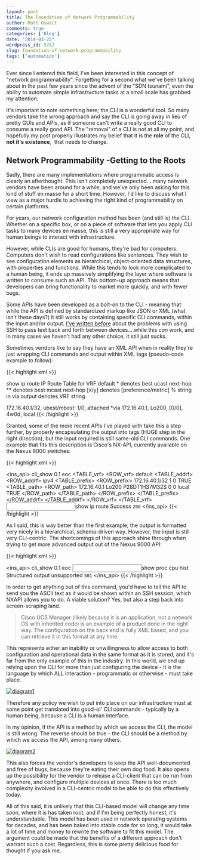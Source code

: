 ```yaml
---
layout: post
title: The Foundation of Network Programmability
author: Matt Oswalt
comments: true
categories: ['Blog']
date: "2014-03-25"
wordpress_id: 5782
slug: foundation-of-network-programmability
tags: ['automation']
---
```



Ever since I entered this field, I've been interested in this concept of "network programmability". Forgetting for a second what we've been talking about in the past few years since the advent of the "SDN tsunami", even the ability to automate simple infrastructure tasks at a small scale has grabbed my attention.

It's important to note something here; the CLI is a wonderful tool. So many vendors take the wrong approach and say the CLI is going away in lieu of pretty GUIs and APIs, as if someone can't write a really good CLI to consume a really good API. The "removal" of a CLI is not at all my point, and hopefully my post properly illustrates my belief that it is the **role** of the CLI, **not it's existence**,  that needs to change.

## Network Programmability -Getting to the Roots

Sadly, there are many implementations where programmatic access is clearly an afterthought. This isn't completely unexpected....many network vendors have been around for a while, and we've only been asking for this kind of stuff en masse for a short time. However, I'd like to discuss what I view as a major hurdle to achieving the right kind of programmability on certain platforms.

For years, our network configuration method has been (and still is) the CLI. Whether on a specific box, or on a piece of software that lets you apply CLI tasks to many devices en masse, this is still a very appropriate way for human beings to interact with infrastructure.

However, while CLIs are good for humans, they're bad for computers. Computers don't wish to read configurations like sentences. They wish to see configuration elements as hierarchical, object-oriented data structures, with properties and functions. While this tends to look more complicated to a human being, it ends up massively simplifying the layer where software is written to consume such an API. This bottom-up approach means that developers can bring functionality to market more quickly, and with fewer bugs.

Some APIs have been developed as a bolt-on to the CLI - meaning that while the API is defined by standardized markup like JSON or XML (what isn't these days?) it still works by containing specific CLI commands, within the input and/or output. [I've written before](https://keepingitclassless.net/2013/09/the-benefit-of-infrastructure-apis/) about the problems with using SSH to pass text back and forth between devices....while this *can* work, and in many cases we haven't had any other choice, it still just sucks.

Sometimes vendors like to say they have an XML API when in reality they're just wrapping CLI commands and output within XML tags (pseudo-code example to follow):

{{< highlight xml >}}
<?xml version="1.0"?>
<api>
  <cmd>show ip route</cmd>
  <outputs>
    <output>
      <body>IP Route Table for VRF  default 
 *  denotes best ucast next-hop
 **  denotes best mcast next-hop
 [x/y]  denotes [preference/metric]
 % string   in via output denotes VRF  string 

172.16.40.1/32, ubest/mbest: 1/0, attached
    *via 172.16.40.1, Lo200, [0/0], 4w0d, local
      </body>
    </output>
  </outputs>
</api>
{{< /highlight >}}

Granted, some of the more recent APIs I've played with take this a step further, by properly encapsulating the output into tags (HUGE step in the right direction), but the input required is still same-old CLI commands. One example that fits this description is Cisco's NX-API, currently available on the Nexus 9000 switches:

{{< highlight xml >}}    
<?xml version="1.0"?>
<ins_api>
	<type>cli_show</type>
	<version>0.1</version>
	<sid>eoc</sid>
	<outputs>
		<output>
			<body>
				<TABLE_vrf>
					<ROW_vrf>
						<vrf-name-out>default</vrf-name-out>
						<TABLE_addrf>
							<ROW_addrf>
								<addrf>ipv4</addrf>
								<TABLE_prefix>
									<ROW_prefix>
										<ipprefix>172.16.40.1/32</ipprefix>
										<ucast-nhops>1</ucast-nhops>
										<mcast-nhops>0</mcast-nhops>
										<attached>TRUE</attached>
										<TABLE_path>
											<ROW_path>
												<ipnexthop>172.16.40.1</ipnexthop>
												<ifname>Lo200</ifname>
												<uptime>P28DT1H37M32S</uptime>
												<pref>0</pref>
												<metric>0</metric>
												<clientname>local</clientname>
												<ubest>TRUE</ubest>
											</ROW_path>
										</TABLE_path>
									</ROW_prefix>
								</TABLE_prefix>
							</ROW_addrf>
						</TABLE_addrf>
					</ROW_vrf>
				</TABLE_vrf>
			</body>
			<input>show ip route</input>
			<msg>Success</msg>
			<code>200</code>
		</output>
	</outputs>
</ins_api>
{{< /highlight >}}

As I said, this is way better than the first example; the output is formatted very nicely in a hierarchical, schema-driven way. However, the input is still very CLI-centric. The shortcomings of this approach shine through when trying to get more advanced output out of the Nexus 9000 API:

{{< highlight xml >}}    
<?xml version="1.0"?>
<ins_api>
  <type>cli_show</type>
  <version>0.1</version>
  <sid>eoc</sid>
  <outputs>
    <output>
      <input>show proc cpu hist</input>
      <msg>Structured output unsupported</msg>
      <code>501</code>
    </output>
  </outputs>
</ins_api>
{{< /highlight >}}

In order to get anything out of this command, you'd have to tell the API to send you the ASCII text as it would be shown within an SSH session, which NXAPI allows you to do. A viable solution? Yes, but also a step back into screen-scraping land.

> Cisco UCS Manager (likely because it is an application, not a network OS with inherited code) is an example of a product done in the right way. The configuration on the back end is fully XML based, and you can retrieve it in this format at any time.

This represents either an inability or unwillingness to allow access to both configuration and operational data in the same format as it is stored, and it's far from the only example of this in the industry. In this world, we end up relying upon the CLI for more than just configuring the device - it is the language by which ALL interaction - programmatic or otherwise - must take place.

[![diagram1](/assets/2014/03/diagram11-1024x612.png)](/assets/2014/03/diagram11.png)

Therefore any policy we wish to put into place on our infrastructure must at some point get translated into good-ol' CLI commands - typically by a human being, because a CLI is a human interface.

In my opinion, if the API is a method by which we access the CLI, the model is still wrong. The reverse should be true - the CLI should be a method by which we access the API, among many others.

[![diagram2](/assets/2014/03/diagram2.png)](/assets/2014/03/diagram2.png)

This also forces the vendor's developers to keep the API well-documented and free of bugs, because they're eating their own dog food. It also opens up the possibility for the vendor to release a CLI-client that can be run from anywhere, and configure multiple devices at once. There is too much complexity involved in a CLI-centric model to be able to do this effectively today.

All of this said, it is unlikely that this CLI-based model will change any time soon, where it is has taken root, and if I'm being perfectly honest, it's understandable. This model has been used in network operating systems for decades, and has been baked into stable code for so long, it would take a lot of time and money to rewrite the software to fit this model. The argument could be made that the benefits of a different approach don't warrant such a cost. Regardless, this is some pretty delicious food for thought if you ask me.

